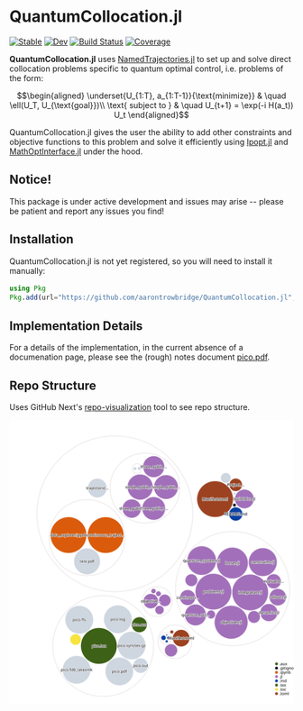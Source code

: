 # QuantumCollocation.jl

[![Stable](https://img.shields.io/badge/docs-stable-blue.svg)](https://aarontrowbridge.github.io/QuantumCollocation.jl/stable/)
[![Dev](https://img.shields.io/badge/docs-dev-blue.svg)](https://aarontrowbridge.github.io/QuantumCollocation.jl/dev/)
[![Build Status](https://github.com/aarontrowbridge/QuantumCollocation.jl/actions/workflows/CI.yml/badge.svg?branch=main)](https://github.com/aarontrowbridge/QuantumCollocation.jl/actions/workflows/CI.yml?query=branch%3Amain)
[![Coverage](https://codecov.io/gh/aarontrowbridge/QuantumCollocation.jl/branch/main/graph/badge.svg)](https://codecov.io/gh/aarontrowbridge/QuantumCollocation.jl)

**QuantumCollocation.jl** uses [NamedTrajectories.jl](https://github.com/aarontrowbridge/NamedTrajectories.jl) to set up and solve direct collocation problems specific to quantum optimal control, i.e. problems of the form:

```math
\begin{aligned}
\underset{U_{1:T}, a_{1:T-1}}{\text{minimize}} & \quad \ell(U_T, U_{\text{goal}})\\
\text{ subject to } & \quad U_{t+1} = \exp(-i H(a_t)) U_t 
\end{aligned}
```

QuantumCollocation.jl gives the user the ability to add other constraints and objective functions to this problem and solve it efficiently using [Ipopt.jl](https://github.com/jump-dev/Ipopt.jl) and [MathOptInterface.jl](https://github.com/jump-dev/MathOptInterface.jl) under the hood.

## Notice!

This package is under active development and issues may arise -- please be patient and report any issues you find!

## Installation

QuantumCollocation.jl is not yet registered, so you will need to install it manually:

```julia
using Pkg
Pkg.add(url="https://github.com/aarontrowbridge/QuantumCollocation.jl", rev="main")
```

## Implementation Details

For a details of the implementation, in the current absence of a documenation page, please see the (rough) notes document [pico.pdf](notes/pico-implementation-details/pico.pdf).

## Repo Structure

Uses GitHub Next's [repo-visualization](https://githubnext.com/projects/repo-visualization/) tool to see repo structure.

![Repo Structure](./diagram.svg)
